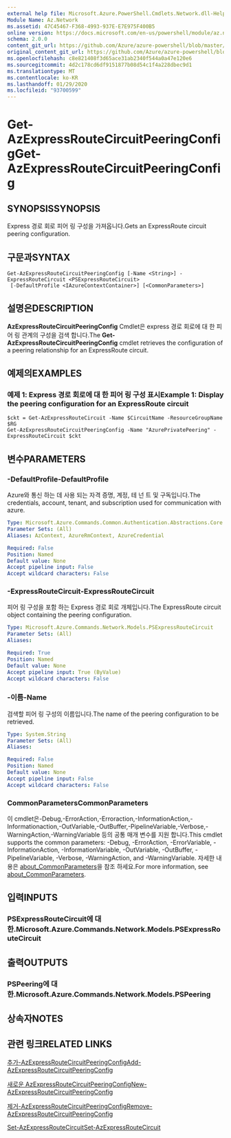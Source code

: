 ```yaml
---
external help file: Microsoft.Azure.PowerShell.Cmdlets.Network.dll-Help.xml
Module Name: Az.Network
ms.assetid: 47C45467-F368-4993-937E-E7E975F400B5
online version: https://docs.microsoft.com/en-us/powershell/module/az.network/get-azexpressroutecircuitpeeringconfig
schema: 2.0.0
content_git_url: https://github.com/Azure/azure-powershell/blob/master/src/Network/Network/help/Get-AzExpressRouteCircuitPeeringConfig.md
original_content_git_url: https://github.com/Azure/azure-powershell/blob/master/src/Network/Network/help/Get-AzExpressRouteCircuitPeeringConfig.md
ms.openlocfilehash: c8e821408f3d65ace31ab2340f544a0a47e120e6
ms.sourcegitcommit: 4d2c178cd6df9151877b08d54c1f4a228dbec9d1
ms.translationtype: MT
ms.contentlocale: ko-KR
ms.lasthandoff: 01/29/2020
ms.locfileid: "93700599"
---
```

# <span data-ttu-id="cde7a-101">Get-AzExpressRouteCircuitPeeringConfig</span><span class="sxs-lookup"><span data-stu-id="cde7a-101">Get-AzExpressRouteCircuitPeeringConfig</span></span>

## <span data-ttu-id="cde7a-102">SYNOPSIS</span><span class="sxs-lookup"><span data-stu-id="cde7a-102">SYNOPSIS</span></span>
<span data-ttu-id="cde7a-103">Express 경로 회로 피어 링 구성을 가져옵니다.</span><span class="sxs-lookup"><span data-stu-id="cde7a-103">Gets an ExpressRoute circuit peering configuration.</span></span>

## <span data-ttu-id="cde7a-104">구문과</span><span class="sxs-lookup"><span data-stu-id="cde7a-104">SYNTAX</span></span>

```
Get-AzExpressRouteCircuitPeeringConfig [-Name <String>] -ExpressRouteCircuit <PSExpressRouteCircuit>
 [-DefaultProfile <IAzureContextContainer>] [<CommonParameters>]
```

## <span data-ttu-id="cde7a-105">설명은</span><span class="sxs-lookup"><span data-stu-id="cde7a-105">DESCRIPTION</span></span>
<span data-ttu-id="cde7a-106">**AzExpressRouteCircuitPeeringConfig** Cmdlet은 express 경로 회로에 대 한 피어 링 관계의 구성을 검색 합니다.</span><span class="sxs-lookup"><span data-stu-id="cde7a-106">The **Get-AzExpressRouteCircuitPeeringConfig** cmdlet retrieves the configuration of a peering relationship for an ExpressRoute circuit.</span></span>

## <span data-ttu-id="cde7a-107">예제의</span><span class="sxs-lookup"><span data-stu-id="cde7a-107">EXAMPLES</span></span>

### <span data-ttu-id="cde7a-108">예제 1: Express 경로 회로에 대 한 피어 링 구성 표시</span><span class="sxs-lookup"><span data-stu-id="cde7a-108">Example 1: Display the peering configuration for an ExpressRoute circuit</span></span>
```
$ckt = Get-AzExpressRouteCircuit -Name $CircuitName -ResourceGroupName $RG
Get-AzExpressRouteCircuitPeeringConfig -Name "AzurePrivatePeering" -ExpressRouteCircuit $ckt
```

## <span data-ttu-id="cde7a-109">변수</span><span class="sxs-lookup"><span data-stu-id="cde7a-109">PARAMETERS</span></span>

### <span data-ttu-id="cde7a-110">-DefaultProfile</span><span class="sxs-lookup"><span data-stu-id="cde7a-110">-DefaultProfile</span></span>
<span data-ttu-id="cde7a-111">Azure와 통신 하는 데 사용 되는 자격 증명, 계정, 테 넌 트 및 구독입니다.</span><span class="sxs-lookup"><span data-stu-id="cde7a-111">The credentials, account, tenant, and subscription used for communication with azure.</span></span>

```yaml
Type: Microsoft.Azure.Commands.Common.Authentication.Abstractions.Core.IAzureContextContainer
Parameter Sets: (All)
Aliases: AzContext, AzureRmContext, AzureCredential

Required: False
Position: Named
Default value: None
Accept pipeline input: False
Accept wildcard characters: False
```

### <span data-ttu-id="cde7a-112">-ExpressRouteCircuit</span><span class="sxs-lookup"><span data-stu-id="cde7a-112">-ExpressRouteCircuit</span></span>
<span data-ttu-id="cde7a-113">피어 링 구성을 포함 하는 Express 경로 회로 개체입니다.</span><span class="sxs-lookup"><span data-stu-id="cde7a-113">The ExpressRoute circuit object containing the peering configuration.</span></span>

```yaml
Type: Microsoft.Azure.Commands.Network.Models.PSExpressRouteCircuit
Parameter Sets: (All)
Aliases:

Required: True
Position: Named
Default value: None
Accept pipeline input: True (ByValue)
Accept wildcard characters: False
```

### <span data-ttu-id="cde7a-114">-이름</span><span class="sxs-lookup"><span data-stu-id="cde7a-114">-Name</span></span>
<span data-ttu-id="cde7a-115">검색할 피어 링 구성의 이름입니다.</span><span class="sxs-lookup"><span data-stu-id="cde7a-115">The name of the peering configuration to be retrieved.</span></span>

```yaml
Type: System.String
Parameter Sets: (All)
Aliases:

Required: False
Position: Named
Default value: None
Accept pipeline input: False
Accept wildcard characters: False
```

### <span data-ttu-id="cde7a-116">CommonParameters</span><span class="sxs-lookup"><span data-stu-id="cde7a-116">CommonParameters</span></span>
<span data-ttu-id="cde7a-117">이 cmdlet은-Debug,-ErrorAction,-Erroraction,-InformationAction,-Informationaction,-OutVariable,-OutBuffer,-PipelineVariable,-Verbose,-WarningAction,-WarningVariable 등의 공통 매개 변수를 지원 합니다.</span><span class="sxs-lookup"><span data-stu-id="cde7a-117">This cmdlet supports the common parameters: -Debug, -ErrorAction, -ErrorVariable, -InformationAction, -InformationVariable, -OutVariable, -OutBuffer, -PipelineVariable, -Verbose, -WarningAction, and -WarningVariable.</span></span> <span data-ttu-id="cde7a-118">자세한 내용은 [about_CommonParameters](https://go.microsoft.com/fwlink/?LinkID=113216)을 참조 하세요.</span><span class="sxs-lookup"><span data-stu-id="cde7a-118">For more information, see [about_CommonParameters](https://go.microsoft.com/fwlink/?LinkID=113216).</span></span>

## <span data-ttu-id="cde7a-119">입력</span><span class="sxs-lookup"><span data-stu-id="cde7a-119">INPUTS</span></span>

### <span data-ttu-id="cde7a-120">PSExpressRouteCircuit에 대 한.</span><span class="sxs-lookup"><span data-stu-id="cde7a-120">Microsoft.Azure.Commands.Network.Models.PSExpressRouteCircuit</span></span>

## <span data-ttu-id="cde7a-121">출력</span><span class="sxs-lookup"><span data-stu-id="cde7a-121">OUTPUTS</span></span>

### <span data-ttu-id="cde7a-122">PSPeering에 대 한.</span><span class="sxs-lookup"><span data-stu-id="cde7a-122">Microsoft.Azure.Commands.Network.Models.PSPeering</span></span>

## <span data-ttu-id="cde7a-123">상속자</span><span class="sxs-lookup"><span data-stu-id="cde7a-123">NOTES</span></span>

## <span data-ttu-id="cde7a-124">관련 링크</span><span class="sxs-lookup"><span data-stu-id="cde7a-124">RELATED LINKS</span></span>

[<span data-ttu-id="cde7a-125">추가-AzExpressRouteCircuitPeeringConfig</span><span class="sxs-lookup"><span data-stu-id="cde7a-125">Add-AzExpressRouteCircuitPeeringConfig</span></span>](Add-AzExpressRouteCircuitPeeringConfig.md)

[<span data-ttu-id="cde7a-126">새로운 AzExpressRouteCircuitPeeringConfig</span><span class="sxs-lookup"><span data-stu-id="cde7a-126">New-AzExpressRouteCircuitPeeringConfig</span></span>](New-AzExpressRouteCircuitPeeringConfig.md)

[<span data-ttu-id="cde7a-127">제거-AzExpressRouteCircuitPeeringConfig</span><span class="sxs-lookup"><span data-stu-id="cde7a-127">Remove-AzExpressRouteCircuitPeeringConfig</span></span>](Remove-AzExpressRouteCircuitPeeringConfig.md)

[<span data-ttu-id="cde7a-128">Set-AzExpressRouteCircuit</span><span class="sxs-lookup"><span data-stu-id="cde7a-128">Set-AzExpressRouteCircuit</span></span>](Set-AzExpressRouteCircuit.md)
